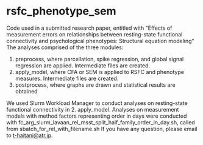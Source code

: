 # rsfc_phenotype_sem
Code used in a submitted research paper, entitled with "Effects of measurement errors on relationships between resting-state functional connectivity and psychological phenotypes: Structural equation modeling"
The analyses comprised of the three modules:
1. preprocess, where parcellation, spike regression, and global signal regression are applied. Intermediate files are created.
2. apply_model, where CFA or SEM is applied to RSFC and phenotype measures. Intermediate files are created.
3. postprocess, where graphs are drawn and statistical results are obtained

We used Slurm Workload Manager to conduct analyses on resting-state functional connectivity in 2. apply_model.
Analyses on measurement models with method factors representing order in days were conducted with fc_arg_slurm_lavaan_rel_msst_split_half_family_order_in_day.sh, called from sbatch_for_rel_with_filename.sh
If you have any question, please email to t-haitani@atr.jp.

